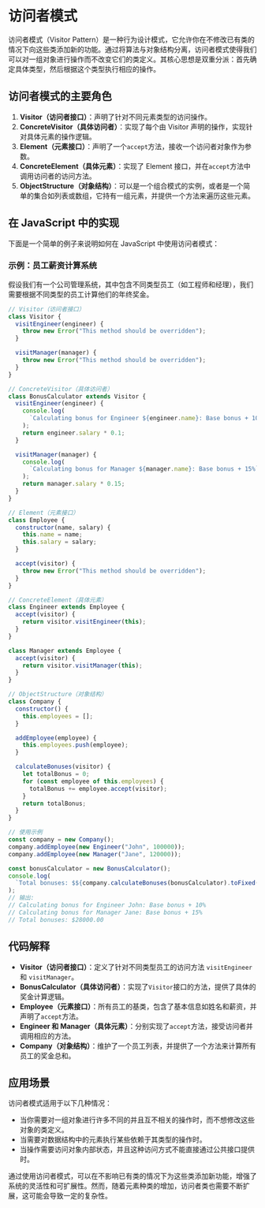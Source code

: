 # 访问者模式

访问者模式（Visitor Pattern）是一种行为设计模式，它允许你在不修改已有类的情况下向这些类添加新的功能。通过将算法与对象结构分离，访问者模式使得我们可以对一组对象进行操作而不改变它们的类定义。其核心思想是双重分派：首先确定具体类型，然后根据这个类型执行相应的操作。

## 访问者模式的主要角色

1. **Visitor（访问者接口）**：声明了针对不同元素类型的访问操作。
2. **ConcreteVisitor（具体访问者）**：实现了每个由 Visitor 声明的操作，实现针对具体元素的操作逻辑。
3. **Element（元素接口）**：声明了一个`accept`方法，接收一个访问者对象作为参数。
4. **ConcreteElement（具体元素）**：实现了 Element 接口，并在`accept`方法中调用访问者的访问方法。
5. **ObjectStructure（对象结构）**：可以是一个组合模式的实例，或者是一个简单的集合如列表或数组，它持有一组元素，并提供一个方法来遍历这些元素。

## 在 JavaScript 中的实现

下面是一个简单的例子来说明如何在 JavaScript 中使用访问者模式：

### 示例：员工薪资计算系统

假设我们有一个公司管理系统，其中包含不同类型员工（如工程师和经理），我们需要根据不同类型的员工计算他们的年终奖金。

```javascript
// Visitor（访问者接口）
class Visitor {
  visitEngineer(engineer) {
    throw new Error("This method should be overridden");
  }

  visitManager(manager) {
    throw new Error("This method should be overridden");
  }
}

// ConcreteVisitor（具体访问者）
class BonusCalculator extends Visitor {
  visitEngineer(engineer) {
    console.log(
      `Calculating bonus for Engineer ${engineer.name}: Base bonus + 10%`
    );
    return engineer.salary * 0.1;
  }

  visitManager(manager) {
    console.log(
      `Calculating bonus for Manager ${manager.name}: Base bonus + 15%`
    );
    return manager.salary * 0.15;
  }
}

// Element（元素接口）
class Employee {
  constructor(name, salary) {
    this.name = name;
    this.salary = salary;
  }

  accept(visitor) {
    throw new Error("This method should be overridden");
  }
}

// ConcreteElement（具体元素）
class Engineer extends Employee {
  accept(visitor) {
    return visitor.visitEngineer(this);
  }
}

class Manager extends Employee {
  accept(visitor) {
    return visitor.visitManager(this);
  }
}

// ObjectStructure（对象结构）
class Company {
  constructor() {
    this.employees = [];
  }

  addEmployee(employee) {
    this.employees.push(employee);
  }

  calculateBonuses(visitor) {
    let totalBonus = 0;
    for (const employee of this.employees) {
      totalBonus += employee.accept(visitor);
    }
    return totalBonus;
  }
}

// 使用示例
const company = new Company();
company.addEmployee(new Engineer("John", 100000));
company.addEmployee(new Manager("Jane", 120000));

const bonusCalculator = new BonusCalculator();
console.log(
  `Total bonuses: $${company.calculateBonuses(bonusCalculator).toFixed(2)}`
);
// 输出:
// Calculating bonus for Engineer John: Base bonus + 10%
// Calculating bonus for Manager Jane: Base bonus + 15%
// Total bonuses: $28000.00
```

## 代码解释

- **Visitor（访问者接口）**：定义了针对不同类型员工的访问方法 `visitEngineer` 和 `visitManager`。
- **BonusCalculator（具体访问者）**：实现了`Visitor`接口的方法，提供了具体的奖金计算逻辑。
- **Employee（元素接口）**：所有员工的基类，包含了基本信息如姓名和薪资，并声明了`accept`方法。
- **Engineer 和 Manager（具体元素）**：分别实现了`accept`方法，接受访问者并调用相应的方法。
- **Company（对象结构）**：维护了一个员工列表，并提供了一个方法来计算所有员工的奖金总和。

## 应用场景

访问者模式适用于以下几种情况：

- 当你需要对一组对象进行许多不同的并且互不相关的操作时，而不想修改这些对象的类定义。
- 当需要对数据结构中的元素执行某些依赖于其类型的操作时。
- 当操作需要访问对象内部状态，并且这种访问方式不能直接通过公共接口提供时。

通过使用访问者模式，可以在不影响已有类的情况下为这些类添加新功能，增强了系统的灵活性和可扩展性。然而，随着元素种类的增加，访问者类也需要不断扩展，这可能会导致一定的复杂性。
